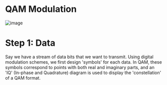 # QAM Modulation

![image](https://github.com/bradleeharr/digital-qam-modulation/assets/56418392/fefbfcae-e875-48ae-a63b-3077b4fef8c5)


# Step 1: Data
Say we have a stream of data bits that we want to transmit. Using digital modulation schemes, we first design 'symbols' for each data. In QAM, these symbols correspond to points with both real and imaginary parts, and an 'IQ' (In-phase and Quadrature) diagram is used to display the 'constellation' of a QAM format.

